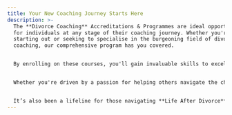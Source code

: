 ```yaml
---
title: Your New Coaching Journey Starts Here
description: >-
  The **Divorce Coaching** Accreditations & Programmes are ideal opportunities
  for individuals at any stage of their coaching journey. Whether you're just
  starting out or seeking to specialise in the burgeoning field of divorce
  coaching, our comprehensive program has you covered.


  By enrolling on these courses, you'll gain invaluable skills to excel as a Breakup and Divorce Coach while also acquiring the know-how to establish and expand a thriving coaching enterprise.


  Whether you're driven by a passion for helping others navigate the challenges of divorce or seeking to capitalise on the growing demand for specialized coaching services, Divorce Coaching Accreditations provides the comprehensive training and support you need to thrive in this rewarding and impactful field.


  It’s also been a lifeline for those navigating **Life After Divorce**, providing real purpose and the opportunity to help others. Join a large global community with buddy coaching, where you can practice your skills while learning and growing together.
---
```

